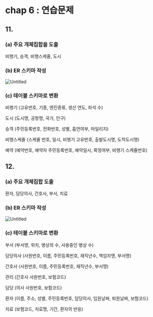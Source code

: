 # chap 6 : 연습문제

## 11.

### (a) 주요 개체집합을 도출

비행기, 승객, 비행스케줄, 도시

### (b) ER 스키마 작성

![Untitled](Untitled%201.png)

### (c) 테이블 스키마로 변환

비행기 (고유번호, 기종, 엔진종류, 생산 연도, 좌석 수)

도시 (도시명, 공항명, 국가, 인구)

승객 (주민등록번호, 전화번호, 성별, 흡연여부, 마일리지)

비행스케쥴 (스케쥴 번호, 일시, 비행기 고유번호, 출발도시명, 도착도시명)

예약 (예약번호, 예약자 주민등록번호, 예약일시, 확정여부, 비행기 스케쥴번호)

## 12.

### (a) 주요 개체집합 도출

환자, 담당의사, 간호사, 부서, 치료

### (b) ER 스키마 작성

![Untitled](Untitled%202.png)

### (c) 테이블 스키마로 변환

부서 (부서명, 위치, 병상의 수, 사용중인 병상 수)

담당의사 (사원번호, 이름, 주민등록번호, 재직년수, 책임자명, 부서명)

간호사 (사원번호, 이름, 주민등록번호, 재직년수, 부서명)

관리 (간호사 사원번호, 보험코드)

담당 (의사 사원번호, 보험코드)

환자 (이름, 주소, 성별, 주민등록번호, 담당의사, 입원날짜, 퇴원날짜, 보험코드)

치료 (보험코드, 치료명, 기간, 환자의 반응)